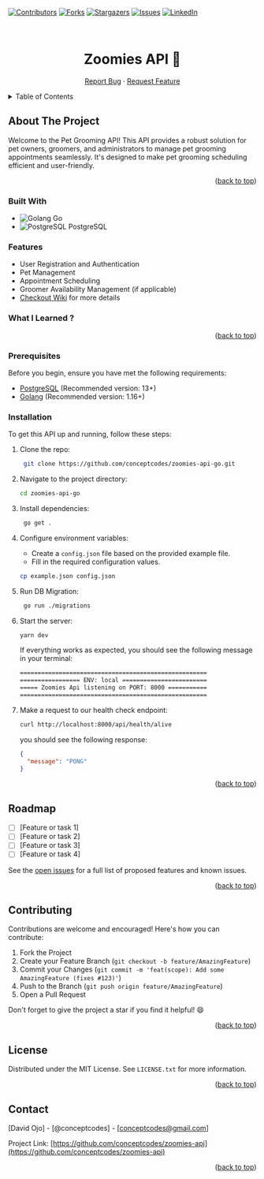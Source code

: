 <a name="readme-top"></a>

[![Contributors][contributors-shield]][contributors-url]
[![Forks][forks-shield]][forks-url]
[![Stargazers][stars-shield]][stars-url]
[![Issues][issues-shield]][issues-url]
[![LinkedIn][linkedin-shield]][linkedin-url]

<br />
<div align="center">
<h1 align="center">
  Zoomies API 🐶
</h1>
  <p align="center">
    <a href="https://github.com/conceptcodes/zoomies-api/issues">Report Bug</a>
    ·
    <a href="https://github.com/conceptcodes/zoomies-api/issues">Request Feature</a>
  </p>
</div>

<details>
  <summary>Table of Contents</summary>
  <ol>
    <li>
      <a href="#about-the-project">About The Project</a>
      <ul>
        <li><a href="#built-with">Built With</a></li>
      </ul>
    </li>
    <li>
      <a href="#getting-started">Getting Started</a>
      <ul>
        <li><a href="#prerequisites">Prerequisites</a></li>
        <li><a href="#installation">Installation</a></li>
      </ul>
    </li>
    <li><a href="#roadmap">Roadmap</a></li>
    <li><a href="#contributing">Contributing</a></li>
    <li><a href="#license">License</a></li>
    <li><a href="#contact">Contact</a></li>
  </ol>
</details>

## About The Project

Welcome to the Pet Grooming API! This API provides a robust solution for pet owners, groomers, and administrators to manage pet grooming appointments seamlessly. It's designed to make pet grooming scheduling efficient and user-friendly.

<p align="right">(<a href="#readme-top">back to top</a>)</p>

### Built With

- ![Golang [Go](https://golang.org/)](https://img.shields.io/badge/go-%2300ADD8.svg?style=for-the-badge&logo=go&logoColor=white)
- ![PostgreSQL [PostgreSQL](https://www.postgresql.org/)](https://img.shields.io/badge/postgresql-%23316192.svg?style=for-the-badge&logo=postgresql&logoColor=white)
<!-- - ![Docker [Docker](https://www.docker.com/)](https://img.shields.io/badge/docker-%230db7ed.svg?style=for-the-badge&logo=docker&logoColor=white) -->

### Features

- User Registration and Authentication
- Pet Management
- Appointment Scheduling
- Groomer Availability Management (if applicable)
- [Checkout Wiki](https://github.com/conceptcodes/zoomies-api/wiki) for more details

### What I Learned ?

<!-- - [List what you or your team learned while building this API] -->

<p align="right">(<a href="#readme-top">back to top</a>)</p>

### Prerequisites

Before you begin, ensure you have met the following requirements:

- [PostgreSQL](https://www.postgresql.org/) (Recommended version: 13+)
- [Golang](https://golang.org/) (Recommended version: 1.16+)

### Installation

To get this API up and running, follow these steps:

1. Clone the repo:

   ```sh
    git clone https://github.com/conceptcodes/zoomies-api-go.git
   ```

2. Navigate to the project directory:

   ```sh
   cd zoomies-api-go
   ```

3. Install dependencies:

   ```sh
    go get .
   ```

4. Configure environment variables:

   - Create a `config.json` file based on the provided example file.
   - Fill in the required configuration values.

   ```sh
   cp example.json config.json
   ```

5. Run DB Migration:

   ```sh
    go run ./migrations
   ```

6. Start the server:

   ```sh
   yarn dev
   ```

   If everything works as expected, you should see the following message in your terminal:

   ```sh
   =====================================================
   ================= ENV: local ========================
   ===== Zoomies Api listening on PORT: 8000 ===========
   =====================================================
   ```

7. Make a request to our health check endpoint:

   ```sh
   curl http://localhost:8000/api/health/alive
   ```

   you should see the following response:

   ```json
   {
     "message": "PONG"
   }
   ```

<p align="right">(<a href="#readme-top">back to top</a>)</p>

## Roadmap

- [ ] [Feature or task 1]
- [ ] [Feature or task 2]
- [ ] [Feature or task 3]
- [ ] [Feature or task 4]

See the [open issues](https://github.com/conceptcodes/zoomies-api/issues) for a full list of proposed features and known issues.

<p align="right">(<a href="#readme-top">back to top</a>)</p>

## Contributing

Contributions are welcome and encouraged! Here's how you can contribute:

1. Fork the Project
2. Create your Feature Branch (`git checkout -b feature/AmazingFeature`)
3. Commit your Changes (`git commit -m 'feat(scope): Add some AmazingFeature (fixes #123)'`)
4. Push to the Branch (`git push origin feature/AmazingFeature`)
5. Open a Pull Request

Don't forget to give the project a star if you find it helpful! 😄

<p align="right">(<a href="#readme-top">back to top</a>)</p>

## License

Distributed under the MIT License. See `LICENSE.txt` for more information.

<p align="right">(<a href="#readme-top">back to top</a>)</p>

## Contact

[David Ojo] - [@conceptcodes] - [conceptcodes@gmail.com]

Project Link: [https://github.com/conceptcodes/zoomies-api](https://github.com/conceptcodes/zoomies-api)

<p align="right">(<a href="#readme-top">back to top</a>)</p>

[contributors-shield]: https://img.shields.io/github/contributors/conceptcodes/zoomies-api.svg?style=for-the-badge
[contributors-url]: https://github.com/conceptcodes/zoomies-api/graphs/contributors
[forks-shield]: https://img.shields.io/github/forks/conceptcodes/zoomies-api.svg?style=for-the-badge
[forks-url]: https://github.com/conceptcodes/zoomies-api/network/members
[stars-shield]: https://img.shields.io/github/stars/conceptcodes/zoomies-api.svg?style=for-the-badge
[stars-url]: https://github.com/conceptcodes/zoomies-api/stargazers
[issues-shield]: https://img.shields.io/github/issues/conceptcodes/zoomies-api.svg?style=for-the-badge
[issues-url]: https://github.com/conceptcodes/zoomies-api/issues
[linkedin-shield]: https://img.shields.io/badge/-LinkedIn-black.svg?style=for-the-badge&logo=linkedin&colorB=555
[linkedin-url]: https://www.linkedin.com/in/david-ojo-66a12a147/
